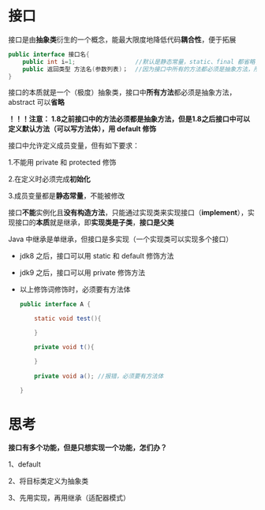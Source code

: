 # 接口

接口是由**抽象类**衍生的一个概念，能最大限度地降低代码**耦合性**，便于拓展

```java
public interface 接口名{
    public int i=1;					//默认是静态常量，static、final 都省略了
    public 返回类型 方法名(参数列表)；	//因为接口中所有的方法都必须是抽象方法，所以 abstract 省略了
}
```

接口的本质就是一个（极度）抽象类，接口中**所有方法**都必须是抽象方法，abstract 可以**省略**

**！！！注意： 1.8之前接口中的方法必须都是抽象方法，但是1.8之后接口中可以定义默认方法（可以写方法体），用 default 修饰**



接口中允许定义成员变量，但有如下要求：

1.不能用 private 和 protected 修饰

2.在定义时必须完成**初始化**

3.成员变量都是**静态常量**，不能被修改



接口**不能**实例化且**没有构造方法**，只能通过实现类来实现接口（**implement**），实现接口的**本质**就是继承，即**实现类是子类**，**接口是父类**

 Java 中继承是单继承，但接口是多实现（一个实现类可以实现多个接口）



- jdk8 之后，接口可以用 static 和 default 修饰方法

- jdk9 之后，接口可以用 private 修饰方法	

- 以上修饰词修饰时，必须要有方法体

  ```java
  public interface A {
  
      static void test(){
  
      }
  
      private void t(){
  
      }
      
      private void a(); //报错，必须要有方法体
  
  }
  ```



# 思考

**接口有多个功能，但是只想实现一个功能，怎们办？**

1、default 

2、将目标类定义为抽象类

3、先用实现，再用继承（适配器模式）



